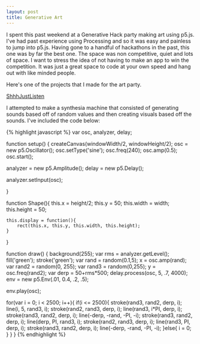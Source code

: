```yaml
---
layout: post
title: Generative Art
---
```


I spent this past weekend at a Generative Hack party making art using p5.js. I've had past experience using Processing and so it was easy and painless to jump into p5.js. Having gone to a handful of hackathons in the past, this one was by far the best one. The space was non competitive, quiet and lots of space. I want to stress the idea of not having to make an app to win the competition. It was just a great space to code at your own speed and hang out with like minded people. 

Here's one of the projects that I made for the art party.

<a href="http://art3.genarthackparty.com/live/ShhhJustListen/">ShhhJustListen</a>

I attempted to make a synthesia machine that consisted of generating sounds based off of random values and then creating visuals based off the sounds. I've included the code below:

{% highlight javascript %}
var osc, analyzer, delay;

function setup() {
  createCanvas(windowWidth/2, windowHeight/2);
  osc = new p5.Oscillator();
  osc.setType('sine');
  osc.freq(240);
  osc.amp(0.5);
  osc.start();

  analyzer = new p5.Amplitude();
  delay = new p5.Delay();

  analyzer.setInput(osc);

}

function Shape(){
	this.x = height/2;
	this.y = 50;
	this.width = width;
	this.height = 50;

	this.display = function(){
		rect(this.x, this.y, this.width, this.height);
	}
}

function draw() {
  background(255);
  var rms = analyzer.getLevel();
 	fill('green');
  stroke('green');
  var rand = random(0.1,5);
  x = osc.amp(rand);
  var rand2 = random(0, 255);
  var rand3 = random(0,255);
  y = osc.freq(rand2);
  var derp = 50+rms*500;
  delay.process(osc, 5, .7, 4000);
  env = new p5.Env(.01, 0.4, .2, .5);

  env.play(osc);

  for(var i = 0; i < 2500; i++){
  	if(i <= 2500){
  		stroke(rand3, rand2, derp, i);
			line(i, 5, rand3, i);
			stroke(rand2, rand3, derp, i);
			line(rand3, i*PI, derp, i);
			stroke(rand3, rand2, derp, i);
			line(-derp, -rand, -PI, -i);
			stroke(rand3, rand2, derp, i);
			line(derp, PI, rand3, i);
			stroke(rand2, rand3, derp, i);
			line(rand3, PI, derp, i);
			stroke(rand3, rand2, derp, i);
			line(-derp, -rand, -PI, -i);
  	}else{
  		i = 0;
  	}
  }
}
{% endhighlight %}
